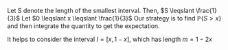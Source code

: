 Let S denote the length of the smallest interval. 
Then, $S \leqslant \frac{1}{3}$
Let $0 \leqslant x \leqslant \frac{1}{3}$
Our strategy is to find $\mathbb{P}\left\{ S > x \right\}$ and then integrate the quantity to get the expectation.

It helps to consider the interval $I = [x, 1 -x]$, which has length $m = 1-2x$

